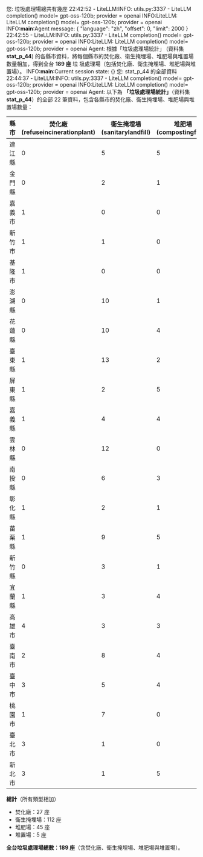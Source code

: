 您: 垃圾處理場總共有幾座
22:42:52 - LiteLLM:INFO: utils.py:3337 -
LiteLLM completion() model= gpt-oss-120b; provider = openai
INFO:LiteLLM:
LiteLLM completion() model= gpt-oss-120b; provider = openai
INFO:__main__:Agent message: {
  "language": "zh",
  "offset": 0,
  "limit": 2000
}
22:42:55 - LiteLLM:INFO: utils.py:3337 -
LiteLLM completion() model= gpt-oss-120b; provider = openai
INFO:LiteLLM:
LiteLLM completion() model= gpt-oss-120b; provider = openai
Agent: 根據「垃圾處理場統計」 (資料集 **stat_p_44**) 的各縣市資料，將每個縣市的焚化廠、衛生掩埋場、堆肥場與堆置場數量相加，得到全台 **189 座** 垃 圾處理場（包括焚化廠、衛生掩埋場、堆肥場與堆置場）。
INFO:__main__:Current session state: {}
您: stat_p_44 的全部資料
22:44:37 - LiteLLM:INFO: utils.py:3337 -
LiteLLM completion() model= gpt-oss-120b; provider = openai
INFO:LiteLLM:
LiteLLM completion() model= gpt-oss-120b; provider = openai
Agent: 以下為 **「垃圾處理場統計」**（資料集 **stat_p_44**）的全部 22 筆資料，包含各縣市的焚化廠、衛生掩埋場、堆肥場與堆置場數量：

| 縣市 | 焚化廠 (refuseincinerationplant) | 衛生掩埋場 (sanitarylandfill) | 堆肥場 (compostingfield) | 堆置場 (disposalsite) |
|------|-----------------------------------|------------------------------|--------------------------|------------------------|
| 連江縣 | 0 | 5 | 5 | 0 |
| 金門縣 | 0 | 2 | 1 | 0 |
| 嘉義市 | 1 | 0 | 0 | 0 |
| 新竹市 | 1 | 1 | 0 | 0 |
| 基隆市 | 1 | 0 | 0 | 0 |
| 澎湖縣 | 0 | 10 | 1 | 0 |
| 花蓮縣 | 0 | 10 | 4 | 0 |
| 臺東縣 | 1 | 13 | 2 | 2 |
| 屏東縣 | 1 | 2 | 5 | 0 |
| 嘉義縣 | 1 | 4 | 4 | 0 |
| 雲林縣 | 0 | 12 | 0 | 0 |
| 南投縣 | 0 | 6 | 3 | 0 |
| 彰化縣 | 1 | 2 | 1 | 0 |
| 苗栗縣 | 1 | 9 | 5 | 0 |
| 新竹縣 | 0 | 3 | 1 | 3 |
| 宜蘭縣 | 1 | 3 | 4 | 0 |
| 高雄市 | 4 | 3 | 3 | 0 |
| 臺南市 | 2 | 8 | 4 | 0 |
| 臺中市 | 3 | 5 | 4 | 0 |
| 桃園市 | 1 | 7 | 0 | 0 |
| 臺北市 | 3 | 1 | 0 | 0 |
| 新北市 | 3 | 1 | 5 | 0 |

**總計**（所有類型相加）
- 焚化廠：27 座
- 衛生掩埋場：112 座
- 堆肥場：45 座
- 堆置場：5 座

**全台垃圾處理場總數**：**189 座**（含焚化廠、衛生掩埋場、堆肥場與堆置場）。
